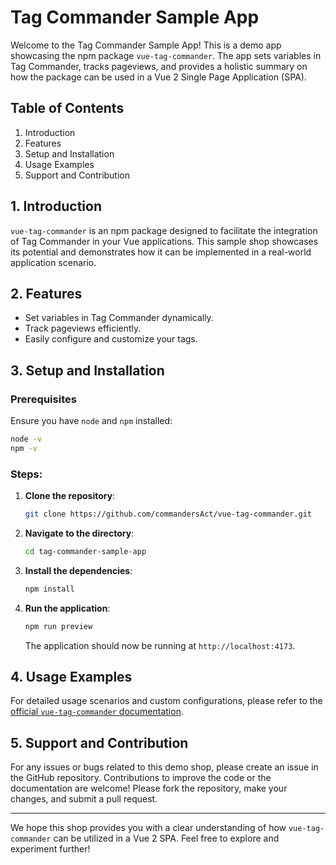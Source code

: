 # Tag Commander Sample App

Welcome to the Tag Commander Sample App! This is a demo app showcasing the npm package `vue-tag-commander`. The app sets variables in Tag Commander, tracks pageviews, and provides a holistic summary on how the package can be used in a Vue 2 Single Page Application (SPA).

## Table of Contents

1. Introduction
2. Features
3. Setup and Installation
4. Usage Examples
5. Support and Contribution

## 1. Introduction

`vue-tag-commander` is an npm package designed to facilitate the integration of Tag Commander in your Vue applications. This sample shop showcases its potential and demonstrates how it can be implemented in a real-world application scenario.

## 2. Features

- Set variables in Tag Commander dynamically.
- Track pageviews efficiently.
- Easily configure and customize your tags.

## 3. Setup and Installation

### Prerequisites

Ensure you have `node` and `npm` installed:

```bash
node -v
npm -v
```

### Steps:

1. **Clone the repository**:

   ```bash
   git clone https://github.com/commandersAct/vue-tag-commander.git
   ```

2. **Navigate to the directory**:

   ```bash
   cd tag-commander-sample-app
   ```

3. **Install the dependencies**:

   ```bash
   npm install
   ```

4. **Run the application**:

   ```bash
   npm run preview
   ```

   The application should now be running at `http://localhost:4173`.

## 4. Usage Examples

For detailed usage scenarios and custom configurations, please refer to the [official `vue-tag-commander` documentation](../README.md).

## 5. Support and Contribution

For any issues or bugs related to this demo shop, please create an issue in the GitHub repository. Contributions to improve the code or the documentation are welcome! Please fork the repository, make your changes, and submit a pull request.

---

We hope this shop provides you with a clear understanding of how `vue-tag-commander` can be utilized in a Vue 2 SPA. Feel free to explore and experiment further!
